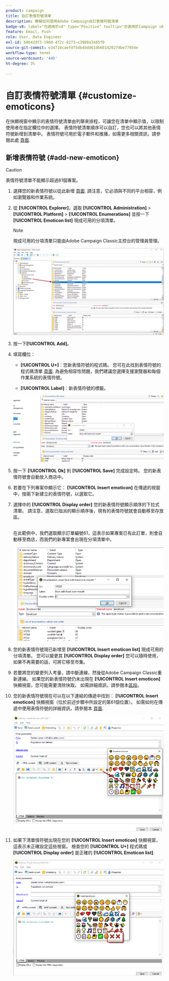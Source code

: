 ```yaml
---
product: campaign
title: 自訂表情符號清單
description: 瞭解如何使用Adobe Campaign自訂表情符號清單
badge-v8: label="也適用於v8" type="Positive" tooltip="亦適用於Campaign v8"
feature: Email, Push
role: User, Data Engineer
exl-id: b8642df3-1960-4f2c-8273-c3988a3e85f0
source-git-commit: e34718caefdf5db4ddd61db601420274be77054e
workflow-type: tm+mt
source-wordcount: '445'
ht-degree: 3%

---
```


# 自訂表情符號清單 {#customize-emoticons}

在快顯視窗中顯示的表情符號清單由列舉來排程，可讓您在清單中顯示值，以限制使用者在指定欄位中的選擇。
表情符號清單順序可以自訂，您也可以將其他表情符號新增到清單中。
表情符號可用於電子郵件和推播，如需更多相關資訊，請參閱此處 [頁面](defining-the-email-content.md#inserting-emoticons).

## 新增表情符號 {#add-new-emoticon}

>[!CAUTION]
>
>表情符號清單不能顯示超過81個專案。

1. 選擇您的新表情符號以從此新增 [頁面](https://unicode.org/emoji/charts/full-emoji-list.html). 請注意，它必須與不同的平台相容，例如瀏覽器和作業系統。

1. 從 **[!UICONTROL Explorer]**，選取 **[!UICONTROL Administration]** > **[!UICONTROL Platform]** > **[!UICONTROL Enumerations]** 並按一下 **[!UICONTROL Emoticon list]** 現成可用的分項清單。

   >[!NOTE]
   >
   >現成可用的分項清單只能由Adobe Campaign Classic主控台的管理員管理。

   ![](assets/emoticon_1.png)

1. 按一下&#x200B;**[!UICONTROL Add]**。

1. 填寫欄位：

   * **[!UICONTROL U+]**：您新表情符號的程式碼。 您可在此找到表情符號的程式碼清單 [頁面](https://unicode.org/emoji/charts/full-emoji-list.html).
為避免相容性問題，我們建議您選擇支援瀏覽器和每個作業系統的表情符號。

   * **[!UICONTROL Label]**：新表情符號的標籤。

   ![](assets/emoticon_5.png)

1. 按一下 **[!UICONTROL Ok]** 則 **[!UICONTROL Save]** 完成設定時。
您的新表情符號會自動放入商店中。

1. 若要在下列專案中顯示它： **[!UICONTROL Insert emoticon]** 在傳遞的視窗中，按兩下新建立的表情符號，以選取它。

1. 選擇中的 **[!UICONTROL Display order]** 您的新表情符號顯示順序的下拉式清單。 請注意，選取已指派的顯示順序後，現有的表情符號就會自動移至存放區。

   <br>在此範例中，我們選取顯示訂單編號61，這表示如果專案已有此訂單，則會自動移至商店，而我們的新專案會出現在分項清單中。

   ![](assets/emoticon_2.png)

1. 您的新表情符號現已新增至 **[!UICONTROL Insert emoticon list]** 現成可用的分項清單。 您可以變更其 **[!UICONTROL Display order]** 您可以隨時使用，如果不再需要的話，可將它移至市集。

1. 若要將您的變更列入考量，請中斷連線，然後從Adobe Campaign Classic重新連線。 如果您的新表情符號仍未出現在 **[!UICONTROL Insert emoticon]** 快顯視窗，您可能需要清除快取。 如需詳細資訊，請參閱本[區段](../../platform/using/faq-campaign-config.md#perform-soft-cache-clear)。

1. 您的新表情符號現在可以在以下連結的傳遞中找到： **[!UICONTROL Insert emoticon]** 快顯視窗（位於前述步驟中所設定的第61個位置）。 如需如何在傳遞中使用表情符號的詳細資訊，請參閱本 [頁面](defining-the-email-content.md#inserting-emoticons).

   ![](assets/emoticon_4.png)

1. 如果下清單情符號出現在您的 **[!UICONTROL Insert emoticon]** 快顯視窗，這表示未正確設定這些視窗。 檢查您的 **[!UICONTROL U+]** 程式碼或 **[!UICONTROL Display order]** 是正確的 **[!UICONTROL Emoticon list]**.

   ![](assets/emoticon_6.png)
